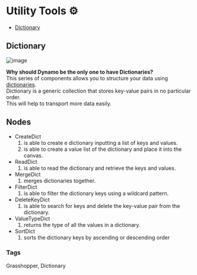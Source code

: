 # Utility Tools ⚙️
- [Dictionary](#Dictionary)

## Dictionary
![image](https://user-images.githubusercontent.com/57708659/145928584-7dcad912-642b-4eb3-95a0-dd32fe0ebc78.png)

**Why should Dynamo be the only one to have Dictionaries?**<br/>
This series of components allows you to structure your data using [dictionaries](https://www.geeksforgeeks.org/c-sharp-dictionary-with-examples/).<br/>
Dictionary is a generic collection that stores key-value pairs in no particular order. <br/>
This will help to transport more data easily.

## Nodes 
* CreateDict
  1. is able to create e dictionary inputting a list of keys and values.
  2. is able to create a value list of the dictionary and place it into the canvas.
* ReadDict
  1. is able to read the dictionary and retrieve the keys and values.
* MergeDict
  1. merges dictionaries together.
* FilterDict
  1. is able to filter the dictionary keys using a wildcard pattern.
* DeleteKeyDict
  1. is able to search for keys and delete the key-value pair from the dictionary.
* ValueTypeDict
  1. returns the type of all the values in a dictionary. 
* SortDict
  1. sorts the dictionary keys by ascending or descending order

### Tags 
Grasshopper, Dictionary
